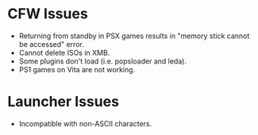 # CFW Issues
- Returning from standby in PSX games results in "memory stick cannot be accessed" error.
- Cannot delete ISOs in XMB.
- Some plugins don't load (i.e. popsloader and leda).
- PS1 games on Vita are not working.

# Launcher Issues
- Incompatible with non-ASCII characters.
